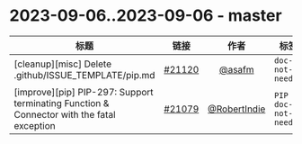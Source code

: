 # 2023-09-06..2023-09-06 - master
| 标题 | 链接 | 作者 | 标签 |
| - | :--: | :--: | - |
| [cleanup][misc] Delete .github/ISSUE_TEMPLATE/pip.md | [#21120](https://github.com/apache/pulsar/pull/21120) | [@asafm](https://github.com/asafm) | `doc-not-needed`  | 
| [improve][pip] PIP-297: Support terminating Function & Connector with the fatal exception | [#21079](https://github.com/apache/pulsar/pull/21079) | [@RobertIndie](https://github.com/RobertIndie) | `PIP` `doc-not-needed`  | 
